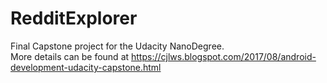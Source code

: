 # RedditExplorer

Final Capstone project for the Udacity NanoDegree.  
More details can be found at https://cjlws.blogspot.com/2017/08/android-development-udacity-capstone.html

